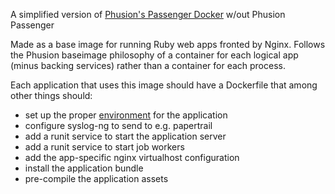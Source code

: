 A simplified version of [Phusion's Passenger
Docker](https://github.com/phusion/passenger-docker) w/out Phusion Passenger

Made as a base image for running Ruby web apps fronted by Nginx. Follows the
Phusion baseimage philosophy of a container for each logical app (minus backing
services) rather than a container for each process.

Each application that uses this image should have a Dockerfile that among other
things should:

* set up the proper
  [environment](https://github.com/phusion/baseimage-docker#environment_variables) for the application
* configure syslog-ng to send to e.g. papertrail
* add a runit service to start the application server
* add a runit service to start job workers
* add the app-specific nginx virtualhost configuration
* install the application bundle
* pre-compile the application assets
